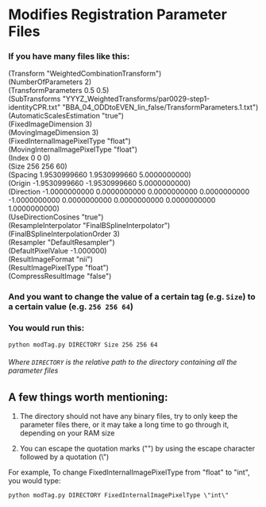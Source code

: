 # Modifies Registration Parameter Files

### If you have many files like this:

(Transform "WeightedCombinationTransform")<br />
(NumberOfParameters 2)<br />
(TransformParameters 0.5 0.5)<br />
(SubTransforms "YYYZ_WeightedTransforms/par0029-step1-identityCPR.txt" "BBA_04_ODDtoEVEN_lin_false/TransformParameters.1.txt")<br />
(AutomaticScalesEstimation "true")<br />
(FixedImageDimension 3)<br />
(MovingImageDimension 3)<br />
(FixedInternalImagePixelType "float")<br />
(MovingInternalImagePixelType "float")<br />
(Index 0 0 0)<br />
(Size 256 256 60)<br />
(Spacing 1.9530999660 1.9530999660 5.0000000000)<br />
(Origin -1.9530999660 -1.9530999660 5.0000000000)<br />
(Direction -1.0000000000 0.0000000000 0.0000000000 0.0000000000 -1.0000000000 0.0000000000 0.0000000000 0.0000000000 1.0000000000)<br />
(UseDirectionCosines "true")<br />
(ResampleInterpolator "FinalBSplineInterpolator")<br />
(FinalBSplineInterpolationOrder 3)<br />
(Resampler "DefaultResampler")<br />
(DefaultPixelValue -1.000000)<br />
(ResultImageFormat "nii")<br />
(ResultImagePixelType "float")<br />
(CompressResultImage "false")<br />

### And you want to change the value of a certain tag (e.g. `Size`) to a certain value (e.g. `256 256 64`)

### You would run this:

`python modTag.py DIRECTORY Size 256 256 64`

###### Where `DIRECTORY` is the relative path to the directory containing all the parameter files

## A few things worth mentioning:

1) The directory should not have any binary files, try to only keep the parameter files there, or it may take a long time to go through it, depending on your RAM size

2) You can escape the quotation marks ("") by using the escape character followed by a quotation (\\")

For example, To change FixedInternalImagePixelType from "float" to "int", you would type:

`python modTag.py DIRECTORY FixedInternalImagePixelType \"int\"`